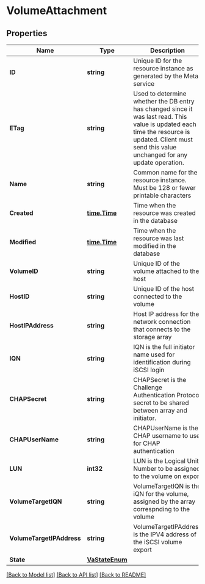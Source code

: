 # VolumeAttachment

## Properties

Name | Type | Description | Notes
------------ | ------------- | ------------- | -------------
**ID** | **string** | Unique ID for the resource instance as generated by the Metal service | 
**ETag** | **string** | Used to determine whether the DB entry has changed since it was last read. This value is updated each time the resource is updated.  Client must send this value unchanged for any update operation. | 
**Name** | **string** | Common name for the resource instance. Must be 128 or fewer printable characters | 
**Created** | [**time.Time**](time.Time.md) | Time when the resource was created in the database | [optional] 
**Modified** | [**time.Time**](time.Time.md) | Time when the resource was last modified in the database | [optional] 
**VolumeID** | **string** | Unique ID of the volume attached to the host | [optional] 
**HostID** | **string** | Unique ID of the host connected to the volume | [optional] 
**HostIPAddress** | **string** | Host IP address for the network connection that connects to the storage array | [optional] 
**IQN** | **string** | IQN is the full initiator name used for identification during iSCSI login | [optional] 
**CHAPSecret** | **string** | CHAPSecret is the Challenge Authentication Protocol secret to be shared between array and initiator. | [optional] 
**CHAPUserName** | **string** | CHAPUserName is the CHAP username to use for CHAP authentication | [optional] 
**LUN** | **int32** | LUN is the Logical Unit Number to be assigned to the volume on export | [optional] 
**VolumeTargetIQN** | **string** | VolumeTargetIQN is the iQN for the volume, assigned by the array correspnding to the volume | [optional] 
**VolumeTargetIPAddress** | **string** | VolumeTargetIPAddress is the IPV4 address of the iSCSI volume export | [optional] 
**State** | [**VaStateEnum**](VaStateEnum.md) |  | [optional] 

[[Back to Model list]](../README.md#documentation-for-models) [[Back to API list]](../README.md#documentation-for-api-endpoints) [[Back to README]](../README.md)


